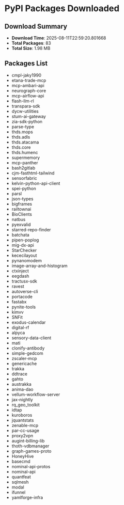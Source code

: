 # PyPI Packages Downloaded

## Download Summary
- **Download Time**: 2025-08-11T22:59:20.801668
- **Total Packages**: 83
- **Total Size**: 1.98 MB

## Packages List
- cmpl-jaky1990
- etana-trade-mcp
- mcp-ambari-api
- neurograph-core
- mcp-airflow-api
- flash-llm-rl
- transpara-sdk
- dycw-utilities
- stum-ai-gateway
- zia-sdk-python
- parse-type
- thds.mops
- thds.adls
- thds.atacama
- thds.core
- thds.humenc
- supermemory
- mcp-panther
- bash2gitlab
- cjm-fasthtml-tailwind
- sensorfabric
- kelvin-python-api-client
- spei-python
- parsl
- json-types
- bigframes
- railtownai
- BioClients
- natbus
- pyexvalid
- starred-repo-finder
- batchata
- pipen-poplog
- mig-dx-api
- StarChecker
- kececilayout
- pynanomodem
- image-array-and-histogram
- ctxinject
- eegdash
- tractusx-sdk
- ravest
- autoverse-cli
- portacode
- fastabx
- pynite-tools
- kimvv
- SNFit
- exodus-calendar
- digital-rf
- alpyca
- sensory-data-client
- mati
- clonify-antibody
- simple-gedcom
- zscaler-mcp
- genericache
- trakka
- ddtrace
- gahto
- austrakka
- anima-dao
- vellum-workflow-server
- jax-nightly
- rq_geo_toolkit
- idtap
- kuroboros
- jquantstats
- zenable-mcp
- par-cc-usage
- proxy2vpn
- augint-billing-lib
- thoth-vdbmanager
- graph-games-proto
- HoneyHive
- basecmd
- nominal-api-protos
- nominal-api
- quantfeat
- sqlmesh
- modal
- ifunnel
- yamlforge-infra
